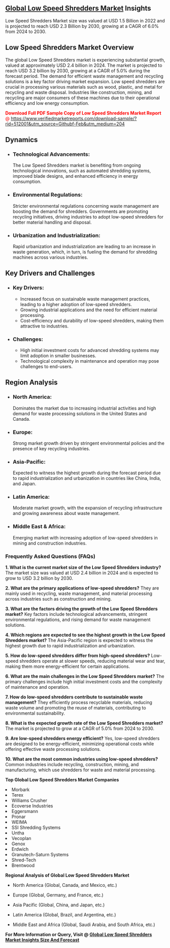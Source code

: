 <h2><a href="https://www.verifiedmarketreports.com/download-sample/?rid=512001&amp;utm_source=Githubf&amp;utm_medium=204" target="_blank">Global Low Speed Shredders Market</a> Insights</h2><p>Low Speed Shredders Market size was valued at USD 1.5 Billion in 2022 and is projected to reach USD 2.3 Billion by 2030, growing at a CAGR of 6.0% from 2024 to 2030.</p><p> <h2>Low Speed Shredders Market Overview</h2> <p>The global Low Speed Shredders market is experiencing substantial growth, valued at approximately USD 2.4 billion in 2024. The market is projected to reach USD 3.2 billion by 2030, growing at a CAGR of 5.0% during the forecast period. The demand for efficient waste management and recycling solutions is a key factor driving market expansion. Low speed shredders are crucial in processing various materials such as wood, plastic, and metal for recycling and waste disposal. Industries like construction, mining, and recycling are major consumers of these machines due to their operational efficiency and low energy consumption. </p> <p><p><span class=""><span style="color: #ff0000;"><strong>Download Full PDF Sample Copy of Low Speed Shredders Market Report</strong> @ </span><a href="https://www.verifiedmarketreports.com/download-sample/?rid=512001&amp;utm_source=Githubf-Feb&amp;utm_medium=204" target="_blank">https://www.verifiedmarketreports.com/download-sample/?rid=512001&amp;utm_source=Githubf-Feb&amp;utm_medium=204</a></span></p></p> <h2>Dynamics</h2> <ul> <li><h3>Technological Advancements:</h3> The Low Speed Shredders market is benefiting from ongoing technological innovations, such as automated shredding systems, improved blade designs, and enhanced efficiency in energy consumption.</li> <li><h3>Environmental Regulations:</h3> Stricter environmental regulations concerning waste management are boosting the demand for shredders. Governments are promoting recycling initiatives, driving industries to adopt low-speed shredders for better material handling and disposal.</li> <li><h3>Urbanization and Industrialization:</h3> Rapid urbanization and industrialization are leading to an increase in waste generation, which, in turn, is fueling the demand for shredding machines across various industries.</li> </ul> <h2>Key Drivers and Challenges</h2> <ul> <li><h3>Key Drivers:</h3> <ul> <li>Increased focus on sustainable waste management practices, leading to a higher adoption of low-speed shredders.</li> <li>Growing industrial applications and the need for efficient material processing.</li> <li>Cost-efficiency and durability of low-speed shredders, making them attractive to industries.</li> </ul> </li> <li><h3>Challenges:</h3> <ul> <li>High initial investment costs for advanced shredding systems may limit adoption in smaller businesses.</li> <li>Technological complexity in maintenance and operation may pose challenges to end-users.</li> </ul> </li> </ul> <h2>Region Analysis</h2> <ul> <li><h3>North America:</h3> Dominates the market due to increasing industrial activities and high demand for waste processing solutions in the United States and Canada.</li> <li><h3>Europe:</h3> Strong market growth driven by stringent environmental policies and the presence of key recycling industries.</li> <li><h3>Asia-Pacific:</h3> Expected to witness the highest growth during the forecast period due to rapid industrialization and urbanization in countries like China, India, and Japan.</li> <li><h3>Latin America:</h3> Moderate market growth, with the expansion of recycling infrastructure and growing awareness about waste management.</li> <li><h3>Middle East & Africa:</h3> Emerging market with increasing adoption of low-speed shredders in mining and construction industries.</li> </ul> <h3>Frequently Asked Questions (FAQs)</h3> <p><strong>1. What is the current market size of the Low Speed Shredders industry?</strong> The market size was valued at USD 2.4 billion in 2024 and is expected to grow to USD 3.2 billion by 2030.</p> <p><strong>2. What are the primary applications of low-speed shredders?</strong> They are mainly used in recycling, waste management, and material processing across industries such as construction and mining.</p> <p><strong>3. What are the factors driving the growth of the Low Speed Shredders market?</strong> Key factors include technological advancements, stringent environmental regulations, and rising demand for waste management solutions.</p> <p><strong>4. Which regions are expected to see the highest growth in the Low Speed Shredders market?</strong> The Asia-Pacific region is expected to witness the highest growth due to rapid industrialization and urbanization.</p> <p><strong>5. How do low-speed shredders differ from high-speed shredders?</strong> Low-speed shredders operate at slower speeds, reducing material wear and tear, making them more energy-efficient for certain applications.</p> <p><strong>6. What are the main challenges in the Low Speed Shredders market?</strong> The primary challenges include high initial investment costs and the complexity of maintenance and operation.</p> <p><strong>7. How do low-speed shredders contribute to sustainable waste management?</strong> They efficiently process recyclable materials, reducing waste volume and promoting the reuse of materials, contributing to environmental sustainability.</p> <p><strong>8. What is the expected growth rate of the Low Speed Shredders market?</strong> The market is projected to grow at a CAGR of 5.0% from 2024 to 2030.</p> <p><strong>9. Are low-speed shredders energy efficient?</strong> Yes, low-speed shredders are designed to be energy-efficient, minimizing operational costs while offering effective waste processing solutions.</p> <p><strong>10. What are the most common industries using low-speed shredders?</strong> Common industries include recycling, construction, mining, and manufacturing, which use shredders for waste and material processing.</p> </p><p><strong>Top Global Low Speed Shredders Market Companies</strong></p><div data-test-id=""><p><li>Morbark</li><li> Terex</li><li> Williams Crusher</li><li> Ecoverse Industries</li><li> Eggersmann</li><li> Pronar</li><li> WEIMA</li><li> SSI Shredding Systems</li><li> Untha</li><li> Vecoplan</li><li> Genox</li><li> Erdwich</li><li> Granutech-Saturn Systems</li><li> Shred-Tech</li><li> Brentwood</li></p><div><strong>Regional Analysis of&nbsp;Global Low Speed Shredders Market</strong></div><ul><li dir="ltr"><p dir="ltr">North America&nbsp;(Global, Canada, and Mexico, etc.)</p></li><li dir="ltr"><p dir="ltr">Europe (Global, Germany, and France, etc.)</p></li><li dir="ltr"><p dir="ltr">Asia Pacific&nbsp;(Global, China, and Japan, etc.)</p></li><li dir="ltr"><p dir="ltr">Latin America&nbsp;(Global, Brazil, and Argentina, etc.)</p></li><li dir="ltr">Middle East and Africa&nbsp;(Global, Saudi Arabia, and South Africa, etc.)</li></ul><p><strong>For More Information or Query, Visit @&nbsp;</strong><strong><a href="https://www.verifiedmarketreports.com/product/low-speed-shredders-market-size-and-forecast/?utm_source=Githubf&amp;utm_medium=204" target="_blank">Global Low Speed Shredders Market Insights Size And Forecast</a></strong></p></div>
